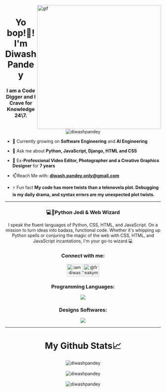 <img src="https://cdn.dribbble.com/users/416610/screenshots/4801105/coding_desk_flat_vector_ui_ux_design_illustration_motion_animation_gif2.gif" align="right" width="400" alt="gif">

<h1 align="center"> Yo bop!👋! I'm Diwash Pandey</h1>

<h3 align="center">I am a Code Digger and I Crave for Knowledge 24\7.</h3>

<p align="center"> <img src="https://komarev.com/ghpvc/?username=diwashpandey&color=800099&style=for-the-badge" alt="diwashpandey" /> </p>


- 🔭 Currently growing on **Software Engineering** and **AI Engineering**

- 💬 Ask me about **Python, JavaScript, Django, HTML and CSS**
  
- 🥐 Ex-**Professional Video Editor, Photographer and a Creative Graphics Designer** for **7 years**

- 📫Reach Me with: **diwash.pandey.only@gmail.com**

- ⚡ Fun fact **My code has more twists than a telenovela plot. Debugging is my daily drama, and syntax errors are my unexpected plot twists.**

<hr>

<h3 align="center">💻🐍Python Jedi & Web Wizard</h3>
<p align="center">I speak the fluent languages of Python, CSS, HTML, and JavaScript. On a mission to turn ideas into badass, functional code. Whether it's whipping up Python spells or conjuring the magic of the web with CSS, HTML, and JavaScript incantations, I'm your go-to wizard.💻</p>

<h3 align="center">Connect with me:</h3>
<p align="center">
<!-- <a href="https://linkedin.com/in/diwash pandey" target="blank">
  <img align="center" src="https://raw.githubusercontent.com/rahuldkjain/github-profile-readme-generator/master/src/images/icons/Social/linked-in-alt.svg" alt="diwash pandey" height="40" width="50"/>
</a> -->
<a href="https://instagram.com/iamdiwashpandey" target="blank">
  <img align="center" src="https://raw.githubusercontent.com/rahuldkjain/github-profile-readme-generator/master/src/images/icons/Social/instagram.svg" alt="iamdiwashpandey" height="40" width="50"/>
</a>
<a href="https://www.youtube.com/c/@freakymickey" target="blank">
  <img align="center" src="https://raw.githubusercontent.com/rahuldkjain/github-profile-readme-generator/master/src/images/icons/Social/youtube.svg" alt="@freakymickey" height="40" width="50"/>
</a>
</p>

<h3 align="center">Programming Languages:</h3>
<p align="center">
  <img src="https://skillicons.dev/icons?i=python,django,fastapi,javascript,html,css" /><br>
</p>

<h3 align="center">Designs Softwares:</h3>
<p align="center">
  <img src="https://skillicons.dev/icons?i=ai,ps,pr,ae,figma"/><br>
</p>

<hr>

<h1 align="center">My Github Stats📈</h1>

<p align="center">
  <img align="center" src="https://github-readme-streak-stats.herokuapp.com/?user=diwashpandey&theme=codeSTACKr&hide_border=true" alt="diwashpandey"/><br><br/>
  <img align="center" src="https://github-readme-stats.vercel.app/api?username=diwashpandey&theme=codeSTACKr&hide_border=true&include_all_commits=true&count_private=false" alt="diwashpandey"/><br><br/>
  <img align="center" src="https://github-readme-stats.vercel.app/api/top-langs/?username=diwashpandey&theme=codeSTACKr&hide_border=true&include_all_commits=true&count_private=false&layout=compact" alt="diwashpandey"/>
</p>
